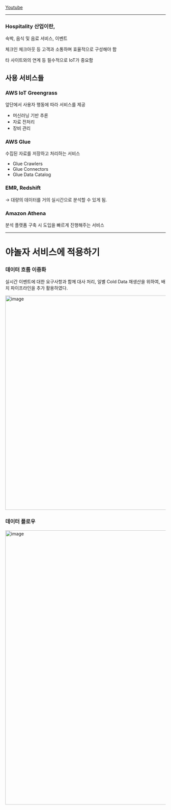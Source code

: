 [Youtube](https://www.youtube.com/watch?v=sBH7Ly8sh-Y)

---

### Hospitality 산업이란,

숙박, 음식 및 음료 서비스, 이벤트

체크인 체크아웃 등 고객과 소통하며 효율적으로 구성해야 함

타 사이트와의 연계 등 필수적으로 IoT가 중요함

## 사용 서비스들

### **AWS IoT Greengrass**

앞단에서 사용자 행동에 따라 서비스를 제공

- 머신러닝 기반 추론
- 자료 전처리
- 장비 관리

### AWS Glue

수집된 자료를 저장하고 처리하는 서비스

- Glue Crawlers
- Glue Connectors
- Glue Data Catalog

### EMR, Redshift

→ 대량의 데이터를 거의 실시간으로 분석할 수 있게 됨. 

### Amazon Athena

분석 플랫폼 구축 시 도입을 빠르게 진행해주는 서비스

---

# 야놀자 서비스에 적용하기

### 데이터 흐름 이중화

실시간 이벤트에 대한 요구사항과 함께 대사 처리, 일별 Cold Data 재생산을 위하여, 배치 파이프라인을 추가 활용하였다. 

<img width="671" alt="image" src="https://user-images.githubusercontent.com/61778930/165470547-a8085a46-eb1a-46bc-ac89-0ff1e7d83c6a.png">


### 데이터 플로우

<img width="858" alt="image" src="https://user-images.githubusercontent.com/61778930/165470647-00f94f88-53a2-4e82-9668-e9adb3564f83.png">
